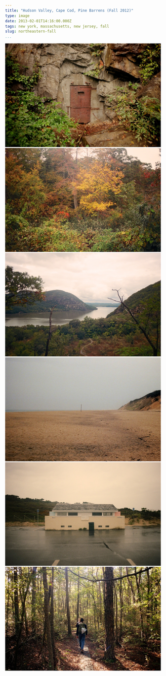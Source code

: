```yaml
---
title: "Hudson Valley, Cape Cod, Pine Barrens (Fall 2012)"
type: image
date: 2013-02-01T14:16:00.000Z
tags: new york, massachusetts, new jersey, fall
slug: northeastern-fall
...
```


<div>
<img src="/assets/images/newyork-capecod-newjersey/45330018.jpg" alt="New York">
<img src="/assets/images/newyork-capecod-newjersey/45330017.jpg" alt="New York">
<img src="/assets/images/newyork-capecod-newjersey/45330022.jpg" alt="New York">
<img src="/assets/images/newyork-capecod-newjersey/45330009.jpg" alt="Cape Cod">
<img src="/assets/images/newyork-capecod-newjersey/45330004.jpg" alt="Cape Cod">
<img src="/assets/images/newyork-capecod-newjersey/45330001.jpg" alt="New Jersey">
</div>
